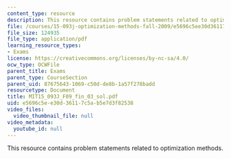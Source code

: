 ```yaml
---
content_type: resource
description: This resource contains problem statements related to optimization methods.
file: /courses/15-093j-optimization-methods-fall-2009/e5696c5ee30d36117c5ab5e7d3f82538_MIT15_093J_F09_fin_03_sol.pdf
file_size: 124935
file_type: application/pdf
learning_resource_types:
- Exams
license: https://creativecommons.org/licenses/by-nc-sa/4.0/
ocw_type: OCWFile
parent_title: Exams
parent_type: CourseSection
parent_uid: 87675643-1069-c50d-de8b-1a57f278badd
resourcetype: Document
title: MIT15_093J_F09_fin_03_sol.pdf
uid: e5696c5e-e30d-3611-7c5a-b5e7d3f82538
video_files:
  video_thumbnail_file: null
video_metadata:
  youtube_id: null
---
```

This resource contains problem statements related to optimization methods.